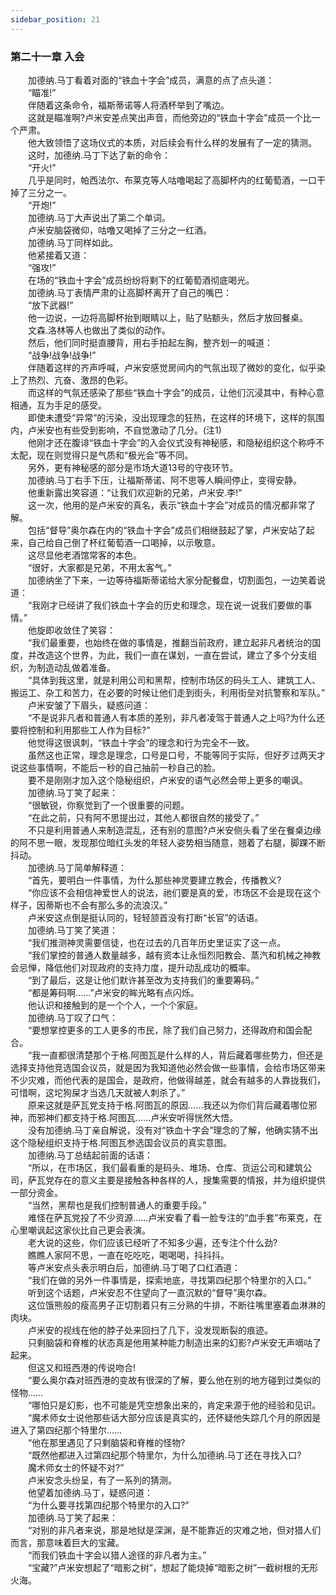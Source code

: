 ```yaml
---
sidebar_position: 21
---
```

### 第二十一章 入会  


　　加德纳.马丁看着对面的“铁血十字会”成员，满意的点了点头道：  
　　“瞄准!”  
　　伴随着这条命令，福斯蒂诺等人将酒杯举到了嘴边。  
　　这就是瞄准啊?卢米安差点笑出声音，而他旁边的“铁血十字会”成员一个比一个严肃。  
　　他大致领悟了这场仪式的本质，对后续会有什么样的发展有了一定的猜测。  
　　这时，加德纳.马丁下达了新的命令：  
　　“开火!”  
　　几乎是同时，帕西法尔、布莱克等人咕噜喝起了高脚杯内的红葡萄酒，一口干掉了三分之一。  
　　“开炮!”  
　　加德纳.马丁大声说出了第二个单词。  
　　卢米安脑袋微仰，咕噜又喝掉了三分之一红酒。  
　　加德纳.马丁同样如此。  
　　他紧接着又道：  
　　“强攻!”  
　　在场的“铁血十字会”成员纷纷将剩下的红葡萄酒彻底喝光。  
　　加德纳.马丁表情严肃的让高脚杯离开了自己的嘴巴：  
　　“放下武器!”  
　　他一边说，一边将高脚杯抬到眼睛以上，贴了贴额头，然后才放回餐桌。  
　　文森.洛林等人也做出了类似的动作。  
　　然后，他们同时挺直腰背，用右手拍起左胸，整齐划一的喊道：  
　　“战争!战争!战争!”  
　　伴随着这样的齐声呼喊，卢米安感觉房间内的气氛出现了微妙的变化，似乎染上了热烈、亢奋、激昂的色彩。  
　　而这样的气氛还感染了那些“铁血十字会”的成员，让他们沉浸其中，有种心意相通，互为手足的感受。  
　　即使未遭受“异常”的污染，没出现理念的狂热，在这样的环境下，这样的氛围内，卢米安也有些受到影响，不自觉激动了几分。(注1)  
　　他刚才还在腹诽“铁血十字会”的入会仪式没有神秘感，和隐秘组织这个称呼不太配，现在则觉得只是气质和“极光会”等不同。  
　　另外，更有神秘感的部分是市场大道13号的守夜环节。  
　　加德纳.马丁右手下压，让福斯蒂诺、阿不思等人瞬间停止，变得安静。  
　　他重新露出笑容道：“让我们欢迎新的兄弟，卢米安.李!”  
　　这一次，他用的是卢米安的真名，表示“铁血十字会”对成员的情况都非常了解。  
　　包括“督导”奥尔森在内的“铁血十字会”成员们相继鼓起了掌，卢米安站了起来，自己给自己倒了杯红葡萄酒一口喝掉，以示敬意。  
　　这尽显他老酒馆常客的本色。  
　　“很好，大家都是兄弟，不用太客气。”  
　　加德纳坐了下来，一边等待福斯蒂诺给大家分配餐盘，切割面包，一边笑着说道：  
　　“我刚才已经讲了我们铁血十字会的历史和理念，现在说一说我们要做的事情。”  
　　他旋即收敛住了笑容：  
　　“我们最重要，也始终在做的事情是，推翻当前政府，建立起非凡者统治的国度，并改造这个世界，为此，我们一直在谋划，一直在尝试，建立了多个分支组织，为制造动乱做着准备。  
　　“具体到我这里，就是利用公司和黑帮，控制市场区的码头工人、建筑工人、搬运工、杂工和苦力，在必要的时候让他们走到街头，利用街垒对抗警察和军队。”  
　　卢米安皱了下眉头，疑惑问道：  
　　“不是说非凡者和普通人有本质的差别，非凡者凌驾于普通人之上吗?为什么还要将控制和利用那些工人作为目标?”  
　　他觉得这很讽刺，“铁血十字会”的理念和行为完全不一致。  
　　虽然这也正常，理念是理念，口号是口号，不能等同于实际，但好歹过两天才说这些事情啊，不能后一秒的自己抽前一秒自己的脸。  
　　要不是刚刚才加入这个隐秘组织，卢米安的语气必然会带上更多的嘲讽。  
　　加德纳.马丁笑了起来：  
　　“很敏锐，你察觉到了一个很重要的问题。  
　　“在此之前，只有阿不思提出过，其他人都很自然的接受了。”  
　　不只是利用普通人来制造混乱，还有别的意图?卢米安侧头看了坐在餐桌边缘的阿不思一眼，发现那位暗红头发的年轻人姿势相当随意，翘着了右腿，脚踝不断抖动。  
　　加德纳.马丁简单解释道：  
　　“首先，要明白一件事情，为什么那些神灵要建立教会，传播教义?  
　　“你应该不会相信神爱世人的说法，祂们要是真的爱，市场区不会是现在这个样子，因蒂斯也不会有那么多的流浪汉。”  
　　卢米安这点倒是挺认同的，轻轻颔首没有打断“长官”的话语。  
　　加德纳.马丁笑了笑道：  
　　“我们推测神灵需要信徒，也在过去的几百年历史里证实了这一点。  
　　“我们掌控的普通人数量越多，越有资本让永恒烈阳教会、蒸汽和机械之神教会忌惮，降低他们对现政府的支持力度，提升动乱成功的概率。  
　　“到了最后，这是让他们默许甚至改为支持我们的重要筹码。”  
　　“都是筹码啊……”卢米安的眸光略有点闪烁。  
　　他认识和接触到的是一个个人，一个个家庭。  
　　加德纳.马丁叹了口气：  
　　“要想掌控更多的工人更多的市民，除了我们自己努力，还得政府和国会配合。  
　　“我一直都很清楚那个于格.阿图瓦是什么样的人，背后藏着哪些势力，但还是选择支持他竞选国会议员，就是因为我知道他必然会做一些事情，会给市场区带来不少灾难，而他代表的是国会，是政府，他做得越差，就会有越多的人靠拢我们，可惜啊，这坨狗屎才当选几天就被人刺杀了。”  
　　原来这就是萨瓦党支持于格.阿图瓦的原因……我还以为你们背后藏着哪位邪神，而邪神们都支持于格.阿图瓦……卢米安听得恍然大悟。  
　　没有加德纳.马丁亲自解说，没有对“铁血十字会”理念的了解，他确实猜不出这个隐秘组织支持于格.阿图瓦参选国会议员的真实意图。  
　　加德纳.马丁总结起前面的话语：  
　　“所以，在市场区，我们最看重的是码头、堆场、仓库、货运公司和建筑公司，萨瓦党存在的意义主要是接触各种各样的人，搜集需要的情报，并为组织提供一部分资金。  
　　“当然，黑帮也是我们控制普通人的重要手段。”  
　　难怪在萨瓦党投了不少资源……卢米安看了看一脸专注的“血手套”布莱克，在心里嘲讽起这家伙比自己更会表演。  
　　老大说的这些，你们应该已经听了不知多少遍，还专注个什么劲?  
　　瞧瞧人家阿不思，一直在吃吃吃，喝喝喝，抖抖抖。  
　　等卢米安点头表示明白后，加德纳.马丁喝了口红酒道：  
　　“我们在做的另外一件事情是，探索地底，寻找第四纪那个特里尔的入口。”  
　　听到这个话题，卢米安忍不住望向了一直沉默的“督导”奥尔森。  
　　这位饿熊般的瘦高男子正切割着只有三分熟的牛排，不断往嘴里塞着血淋淋的肉块。  
　　卢米安的视线在他的脖子处来回扫了几下，没发现断裂的痕迹。  
　　只剩脑袋和脊椎的状态真是他用某种能力制造出来的幻影?卢米安无声嘀咕了起来。  
　　但这又和班西港的传说吻合!  
　　“要么奥尔森对班西港的变故有很深的了解，要么他在别的地方碰到过类似的怪物……  
　　“哪怕只是幻影，也不可能是凭空想象出来的，肯定来源于他的经验和见识。  
　　“魔术师女士说他那些话大部分应该是真实的，还怀疑他失踪几个月的原因是进入了第四纪那个特里尔……  
　　“他在那里遇见了只剩脑袋和脊椎的怪物?  
　　“既然他都进入过第四纪那个特里尔，为什么加德纳.马丁还在寻找入口?  
　　魔术师女士的怀疑不对?”  
　　卢米安念头纷呈，有了一系列的猜测。  
　　他望着加德纳.马丁，疑惑问道：  
　　“为什么要寻找第四纪那个特里尔的入口?”  
　　加德纳.马丁笑了起来：  
　　“对别的非凡者来说，那是地狱是深渊，是不能靠近的灾难之地，但对猎人们而言，那意味着巨大的宝藏。  
　　“而我们铁血十字会以猎人途径的非凡者为主。”  
　　“宝藏?”卢米安想起了“暗影之树”，想起了能烧掉“暗影之树”一截树根的无形火海。  
